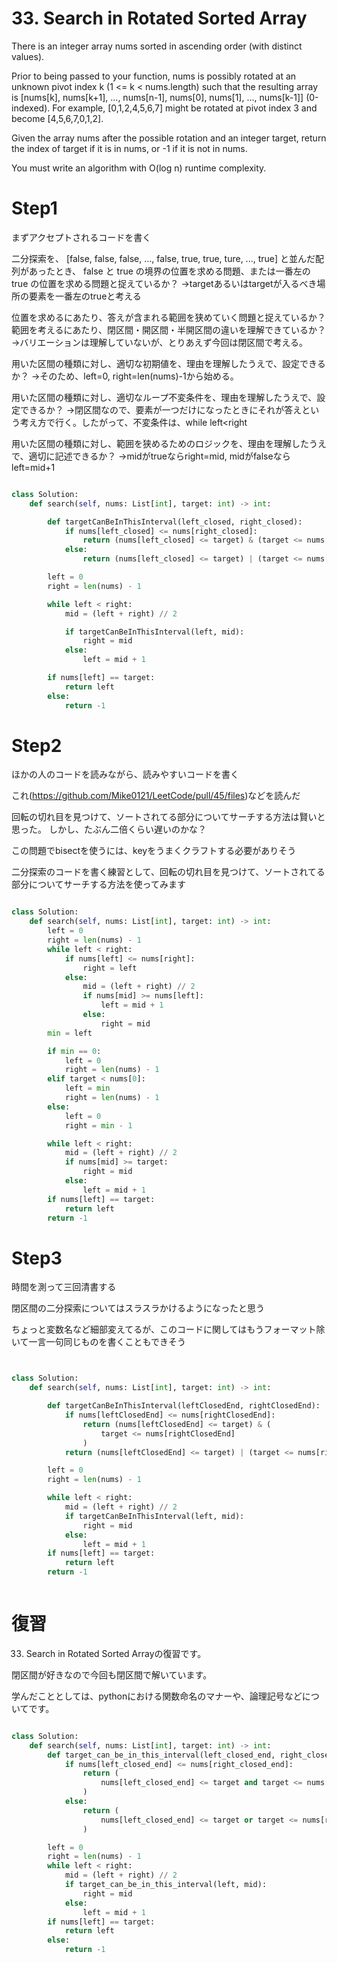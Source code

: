 # 33. Search in Rotated Sorted Array

There is an integer array nums sorted in ascending order (with distinct values).

Prior to being passed to your function, nums is possibly rotated at an unknown pivot index k (1 <= k < nums.length) such that the resulting array is [nums[k], nums[k+1], ..., nums[n-1], nums[0], nums[1], ..., nums[k-1]] (0-indexed). For example, [0,1,2,4,5,6,7] might be rotated at pivot index 3 and become [4,5,6,7,0,1,2].

Given the array nums after the possible rotation and an integer target, return the index of target if it is in nums, or -1 if it is not in nums.

You must write an algorithm with O(log n) runtime complexity.

# Step1
まずアクセプトされるコードを書く

二分探索を、 [false, false, false, ..., false, true, true, ture, ..., true] と並んだ配列があったとき、 false と true の境界の位置を求める問題、または一番左の true の位置を求める問題と捉えているか？
→targetあるいはtargetが入るべき場所の要素を一番左のtrueと考える

位置を求めるにあたり、答えが含まれる範囲を狭めていく問題と捉えているか？
範囲を考えるにあたり、閉区間・開区間・半開区間の違いを理解できているか？
→バリエーションは理解していないが、とりあえず今回は閉区間で考える。

用いた区間の種類に対し、適切な初期値を、理由を理解したうえで、設定できるか？
→そのため、left=0, right=len(nums)-1から始める。

用いた区間の種類に対し、適切なループ不変条件を、理由を理解したうえで、設定できるか？
→閉区間なので、要素が一つだけになったときにそれが答えという考え方で行く。したがって、不変条件は、while left<right

用いた区間の種類に対し、範囲を狭めるためのロジックを、理由を理解したうえで、適切に記述できるか？
→midがtrueならright=mid, midがfalseならleft=mid+1

```python

class Solution:
    def search(self, nums: List[int], target: int) -> int:

        def targetCanBeInThisInterval(left_closed, right_closed):
            if nums[left_closed] <= nums[right_closed]:
                return (nums[left_closed] <= target) & (target <= nums[right_closed])
            else:
                return (nums[left_closed] <= target) | (target <= nums[right_closed])

        left = 0
        right = len(nums) - 1

        while left < right:
            mid = (left + right) // 2

            if targetCanBeInThisInterval(left, mid):
                right = mid
            else:
                left = mid + 1

        if nums[left] == target:
            return left
        else:
            return -1

```






# Step2
ほかの人のコードを読みながら、読みやすいコードを書く

これ(https://github.com/Mike0121/LeetCode/pull/45/files)などを読んだ

回転の切れ目を見つけて、ソートされてる部分についてサーチする方法は賢いと思った。
しかし、たぶん二倍くらい遅いのかな？

この問題でbisectを使うには、keyをうまくクラフトする必要がありそう

二分探索のコードを書く練習として、回転の切れ目を見つけて、ソートされてる部分についてサーチする方法を使ってみます

```python

class Solution:
    def search(self, nums: List[int], target: int) -> int:
        left = 0
        right = len(nums) - 1
        while left < right:
            if nums[left] <= nums[right]:
                right = left
            else:
                mid = (left + right) // 2
                if nums[mid] >= nums[left]:
                    left = mid + 1
                else:
                    right = mid
        min = left

        if min == 0:
            left = 0
            right = len(nums) - 1
        elif target < nums[0]:
            left = min
            right = len(nums) - 1
        else:
            left = 0
            right = min - 1

        while left < right:
            mid = (left + right) // 2
            if nums[mid] >= target:
                right = mid
            else:
                left = mid + 1
        if nums[left] == target:
            return left
        return -1

```





# Step3
時間を測って三回清書する

閉区間の二分探索についてはスラスラかけるようになったと思う

ちょっと変数名など細部変えてるが、このコードに関してはもうフォーマット除いて一言一句同じものを書くこともできそう


```python


class Solution:
    def search(self, nums: List[int], target: int) -> int:

        def targetCanBeInThisInterval(leftClosedEnd, rightClosedEnd):
            if nums[leftClosedEnd] <= nums[rightClosedEnd]:
                return (nums[leftClosedEnd] <= target) & (
                    target <= nums[rightClosedEnd]
                )
            return (nums[leftClosedEnd] <= target) | (target <= nums[rightClosedEnd])

        left = 0
        right = len(nums) - 1

        while left < right:
            mid = (left + right) // 2
            if targetCanBeInThisInterval(left, mid):
                right = mid
            else:
                left = mid + 1
        if nums[left] == target:
            return left
        return -1



```

# 復習

33. Search in Rotated Sorted Arrayの復習です。

閉区間が好きなので今回も閉区間で解いています。

学んだこととしては、pythonにおける関数命名のマナーや、論理記号などについてです。

```python

class Solution:
    def search(self, nums: List[int], target: int) -> int:
        def target_can_be_in_this_interval(left_closed_end, right_closed_end):
            if nums[left_closed_end] <= nums[right_closed_end]:
                return (
                    nums[left_closed_end] <= target and target <= nums[right_closed_end]
                )
            else:
                return (
                    nums[left_closed_end] <= target or target <= nums[right_closed_end]
                )

        left = 0
        right = len(nums) - 1
        while left < right:
            mid = (left + right) // 2
            if target_can_be_in_this_interval(left, mid):
                right = mid
            else:
                left = mid + 1
        if nums[left] == target:
            return left
        else:
            return -1

```
